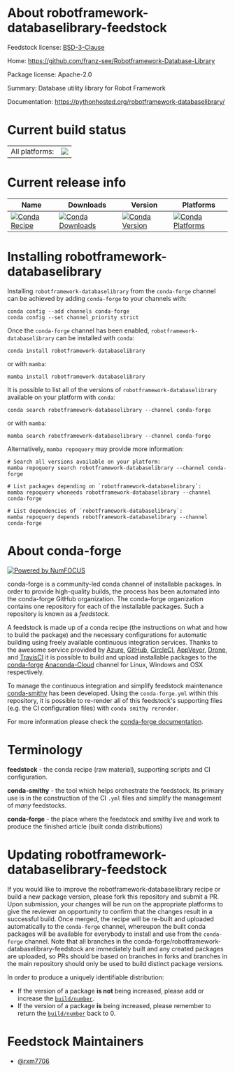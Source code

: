 About robotframework-databaselibrary-feedstock
==============================================

Feedstock license: [BSD-3-Clause](https://github.com/conda-forge/robotframework-databaselibrary-feedstock/blob/main/LICENSE.txt)

Home: https://github.com/franz-see/Robotframework-Database-Library

Package license: Apache-2.0

Summary: Database utility library for Robot Framework

Documentation: https://pythonhosted.org/robotframework-databaselibrary/

Current build status
====================


<table><tr><td>All platforms:</td>
    <td>
      <a href="https://dev.azure.com/conda-forge/feedstock-builds/_build/latest?definitionId=17748&branchName=main">
        <img src="https://dev.azure.com/conda-forge/feedstock-builds/_apis/build/status/robotframework-databaselibrary-feedstock?branchName=main">
      </a>
    </td>
  </tr>
</table>

Current release info
====================

| Name | Downloads | Version | Platforms |
| --- | --- | --- | --- |
| [![Conda Recipe](https://img.shields.io/badge/recipe-robotframework--databaselibrary-green.svg)](https://anaconda.org/conda-forge/robotframework-databaselibrary) | [![Conda Downloads](https://img.shields.io/conda/dn/conda-forge/robotframework-databaselibrary.svg)](https://anaconda.org/conda-forge/robotframework-databaselibrary) | [![Conda Version](https://img.shields.io/conda/vn/conda-forge/robotframework-databaselibrary.svg)](https://anaconda.org/conda-forge/robotframework-databaselibrary) | [![Conda Platforms](https://img.shields.io/conda/pn/conda-forge/robotframework-databaselibrary.svg)](https://anaconda.org/conda-forge/robotframework-databaselibrary) |

Installing robotframework-databaselibrary
=========================================

Installing `robotframework-databaselibrary` from the `conda-forge` channel can be achieved by adding `conda-forge` to your channels with:

```
conda config --add channels conda-forge
conda config --set channel_priority strict
```

Once the `conda-forge` channel has been enabled, `robotframework-databaselibrary` can be installed with `conda`:

```
conda install robotframework-databaselibrary
```

or with `mamba`:

```
mamba install robotframework-databaselibrary
```

It is possible to list all of the versions of `robotframework-databaselibrary` available on your platform with `conda`:

```
conda search robotframework-databaselibrary --channel conda-forge
```

or with `mamba`:

```
mamba search robotframework-databaselibrary --channel conda-forge
```

Alternatively, `mamba repoquery` may provide more information:

```
# Search all versions available on your platform:
mamba repoquery search robotframework-databaselibrary --channel conda-forge

# List packages depending on `robotframework-databaselibrary`:
mamba repoquery whoneeds robotframework-databaselibrary --channel conda-forge

# List dependencies of `robotframework-databaselibrary`:
mamba repoquery depends robotframework-databaselibrary --channel conda-forge
```


About conda-forge
=================

[![Powered by
NumFOCUS](https://img.shields.io/badge/powered%20by-NumFOCUS-orange.svg?style=flat&colorA=E1523D&colorB=007D8A)](https://numfocus.org)

conda-forge is a community-led conda channel of installable packages.
In order to provide high-quality builds, the process has been automated into the
conda-forge GitHub organization. The conda-forge organization contains one repository
for each of the installable packages. Such a repository is known as a *feedstock*.

A feedstock is made up of a conda recipe (the instructions on what and how to build
the package) and the necessary configurations for automatic building using freely
available continuous integration services. Thanks to the awesome service provided by
[Azure](https://azure.microsoft.com/en-us/services/devops/), [GitHub](https://github.com/),
[CircleCI](https://circleci.com/), [AppVeyor](https://www.appveyor.com/),
[Drone](https://cloud.drone.io/welcome), and [TravisCI](https://travis-ci.com/)
it is possible to build and upload installable packages to the
[conda-forge](https://anaconda.org/conda-forge) [Anaconda-Cloud](https://anaconda.org/)
channel for Linux, Windows and OSX respectively.

To manage the continuous integration and simplify feedstock maintenance
[conda-smithy](https://github.com/conda-forge/conda-smithy) has been developed.
Using the ``conda-forge.yml`` within this repository, it is possible to re-render all of
this feedstock's supporting files (e.g. the CI configuration files) with ``conda smithy rerender``.

For more information please check the [conda-forge documentation](https://conda-forge.org/docs/).

Terminology
===========

**feedstock** - the conda recipe (raw material), supporting scripts and CI configuration.

**conda-smithy** - the tool which helps orchestrate the feedstock.
                   Its primary use is in the construction of the CI ``.yml`` files
                   and simplify the management of *many* feedstocks.

**conda-forge** - the place where the feedstock and smithy live and work to
                  produce the finished article (built conda distributions)


Updating robotframework-databaselibrary-feedstock
=================================================

If you would like to improve the robotframework-databaselibrary recipe or build a new
package version, please fork this repository and submit a PR. Upon submission,
your changes will be run on the appropriate platforms to give the reviewer an
opportunity to confirm that the changes result in a successful build. Once
merged, the recipe will be re-built and uploaded automatically to the
`conda-forge` channel, whereupon the built conda packages will be available for
everybody to install and use from the `conda-forge` channel.
Note that all branches in the conda-forge/robotframework-databaselibrary-feedstock are
immediately built and any created packages are uploaded, so PRs should be based
on branches in forks and branches in the main repository should only be used to
build distinct package versions.

In order to produce a uniquely identifiable distribution:
 * If the version of a package **is not** being increased, please add or increase
   the [``build/number``](https://docs.conda.io/projects/conda-build/en/latest/resources/define-metadata.html#build-number-and-string).
 * If the version of a package **is** being increased, please remember to return
   the [``build/number``](https://docs.conda.io/projects/conda-build/en/latest/resources/define-metadata.html#build-number-and-string)
   back to 0.

Feedstock Maintainers
=====================

* [@rxm7706](https://github.com/rxm7706/)


